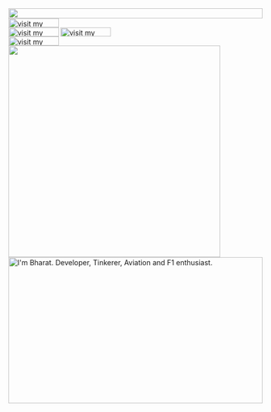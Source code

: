 <picture>
  <source media="(prefers-color-scheme: dark)" srcset="https://bharat787.bgbharat787.workers.dev?section=top&theme=dark">
  <img src="https://bharat787.bgbharat787.workers.dev?section=top&theme=light" width="100%" height="20" align="left">
</picture>
<a href="https://bharat-gupta.com">
  <picture>
    <source media="(prefers-color-scheme: dark)" srcset="https://bharat787.bgbharat787.workers.dev?section=link-website&theme=dark" label="Visit">
    <img src="https://bharat787.bgbharat787.workers.dev?section=link-website&theme=light&i=0" alt="visit my website" width="100" height="18px" align="left">
  </picture>
</a>
<img src="data:null;," width="100%" height="0" align="left" alt="">
<a href="https://twitter.com/bgbharat787">
  <picture>
    <source media="(prefers-color-scheme: dark)" srcset="https://bharat787.bgbharat787.workers.dev?section=link-twitter&theme=dark">
    <img src="https://bharat787.bgbharat787.workers.dev?section=link-twitter&theme=light&i=1" alt="visit my Twitter/X profile" width="100" height="18" align="left">
  </picture>
</a>
<a href="https://www.linkedin.com/in/bharat-gupta-a5540a178/">
  <picture>
    <source media="(prefers-color-scheme: dark)" srcset="https://bharat787.bgbharat787.workers.dev?section=link-linkedin&theme=dark">
    <img src="https://bharat787.bgbharat787.workers.dev?section=link-linkedin&theme=light&i=2" alt="visit my LinkedIn profile" width="100" height="18" align="left">
  </picture>
</a>
<img src="data:null;," width="100%" height="0" align="left" alt="">
<a href="https://www.instagram.com/bharat._.gupta">
  <picture>
    <source media="(prefers-color-scheme: dark)" srcset="https://bharat787.bgbharat787.workers.dev?section=link-instagram&theme=dark">
    <img src="https://bharat787.bgbharat787.workers.dev?section=link-instagram&theme=light&i=3" alt="visit my Instagram" width="100" height="18" align="left">
  </picture>
</a>
<img src="data:null;," width="100%" height="0" align="left" alt="">
<picture>
  <source media="(prefers-color-scheme: dark)" srcset="https://bharat787.bgbharat787.workers.dev?section=fallback&theme=dark">
  <img src="https://bharat787.bgbharat787.workers.dev?section=fallback&theme=light" alt="" width="420" align="left">
</picture>
<picture>
  <source media="(prefers-color-scheme: dark)" srcset="https://bharat787.bgbharat787.workers.dev?section=main&theme=dark">
  <img src="https://bharat787.bgbharat787.workers.dev?section=main&theme=light" alt="I'm Bharat. Developer, Tinkerer, Aviation and F1 enthusiast." width="100%" height="290" align="left">
</picture>
